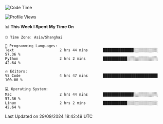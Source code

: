 <!--START_SECTION:waka-->
![Code Time](http://img.shields.io/badge/Code%20Time-491%20hrs%201%20min-blue)

![Profile Views](http://img.shields.io/badge/Profile%20Views-0-blue)

📊 **This Week I Spent My Time On** 

```text
🕑︎ Time Zone: Asia/Shanghai

💬 Programming Languages: 
Text                     2 hrs 44 mins       ██████████████░░░░░░░░░░░   57.36 % 
Python                   2 hrs 2 mins        ███████████░░░░░░░░░░░░░░   42.64 % 

🔥 Editors: 
VS Code                  4 hrs 47 mins       █████████████████████████   100.00 % 

💻 Operating System: 
Mac                      2 hrs 44 mins       ██████████████░░░░░░░░░░░   57.36 % 
Linux                    2 hrs 2 mins        ███████████░░░░░░░░░░░░░░   42.64 % 
```


 Last Updated on 29/09/2024 18:42:49 UTC
<!--END_SECTION:waka-->
